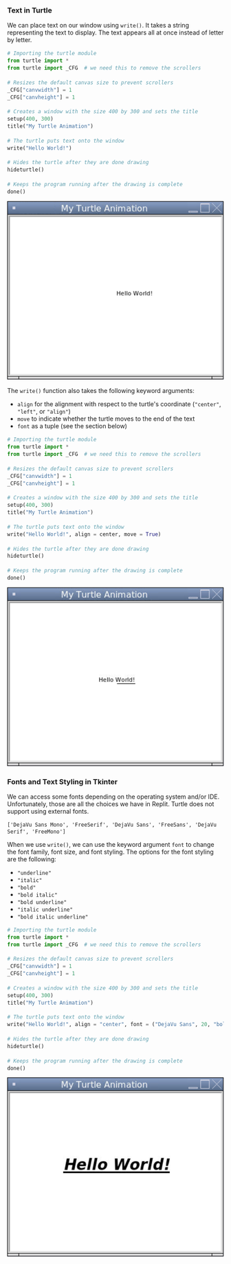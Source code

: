 ### Text in Turtle

We can place text on our window using `write()`. It takes a string representing the text to display. The text appears all at once instead of letter by letter.

```python
# Importing the turtle module
from turtle import *
from turtle import _CFG  # we need this to remove the scrollers

# Resizes the default canvas size to prevent scrollers
_CFG["canvwidth"] = 1 
_CFG["canvheight"] = 1

# Creates a window with the size 400 by 300 and sets the title
setup(400, 300)
title("My Turtle Animation")

# The turtle puts text onto the window
write("Hello World!")

# Hides the turtle after they are done drawing
hideturtle()

# Keeps the program running after the drawing is complete
done()
```

![](../Images/Turtle_Text_1.png)

The `write()` function also takes the following keyword arguments:

* `align` for the alignment with respect to the turtle's coordinate (`"center"`, `"left"`, or `"align"`)
* `move` to indicate whether the turtle moves to the end of the text
* `font` as a tuple (see the section below)

```python
# Importing the turtle module
from turtle import *
from turtle import _CFG  # we need this to remove the scrollers

# Resizes the default canvas size to prevent scrollers
_CFG["canvwidth"] = 1 
_CFG["canvheight"] = 1

# Creates a window with the size 400 by 300 and sets the title
setup(400, 300)
title("My Turtle Animation")

# The turtle puts text onto the window
write("Hello World!", align = center, move = True)

# Hides the turtle after they are done drawing
hideturtle()

# Keeps the program running after the drawing is complete
done()
```

![](../Images/Turtle_Text_2.png)


### Fonts and Text Styling in Tkinter 

We can access some fonts depending on the operating system and/or IDE. Unfortunately, those are all the choices we have in Replit. Turtle does not support using external fonts. 

```
['DejaVu Sans Mono', 'FreeSerif', 'DejaVu Sans', 'FreeSans', 'DejaVu Serif', 'FreeMono']
```

When we use `write()`, we can use the keyword argument `font` to change the font family, font size, and font styling. The options for the font styling are the following:
* `"underline"`
* `"italic"`
* `"bold"`
* `"bold italic"`
* `"bold underline"`
* `"italic underline"`
* `"bold italic underline"`

```python
# Importing the turtle module
from turtle import *
from turtle import _CFG  # we need this to remove the scrollers

# Resizes the default canvas size to prevent scrollers
_CFG["canvwidth"] = 1 
_CFG["canvheight"] = 1

# Creates a window with the size 400 by 300 and sets the title
setup(400, 300)
title("My Turtle Animation")

# The turtle puts text onto the window
write("Hello World!", align = "center", font = ("DejaVu Sans", 20, "bold italic underline"))

# Hides the turtle after they are done drawing
hideturtle()

# Keeps the program running after the drawing is complete
done()
```

![](../Images/Turtle_Text_3.png)
